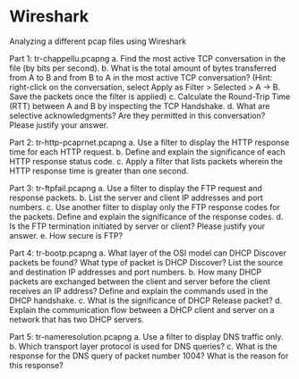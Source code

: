 # Wireshark
 Analyzing a different pcap files using Wireshark


Part 1: tr-chappellu.pcapng
a. Find the most active TCP conversation in the file (by bits per second).
b. What is the total amount of bytes transferred from A to B and from B to A in the
most active TCP conversation? (Hint: right-click on the conversation, select Apply
as Filter > Selected > A → B. Save the packets once the filter is applied)
c. Calculate the Round-Trip Time (RTT) between A and B by inspecting the TCP
Handshake.
d. What are selective acknowledgments? Are they permitted in this conversation?
Please justify your answer.

Part 2: tr-http-pcaprnet.pcapng
a. Use a filter to display the HTTP response time for each HTTP request.
b. Define and explain the significance of each HTTP response status code.
c. Apply a filter that lists packets wherein the HTTP response time is greater than
one second.

Part 3: tr-ftpfail.pcapng
a. Use a filter to display the FTP request and response packets.
b. List the server and client IP addresses and port numbers.
c. Use another filter to display only the FTP response codes for the packets. Define
and explain the significance of the response codes.
d. Is the FTP termination initiated by server or client? Please justify your answer.
e. How secure is FTP?

Part 4: tr-bootp.pcapng
a. What layer of the OSI model can DHCP Discover packets be found? What type
of packet is DHCP Discover? List the source and destination IP addresses and
port numbers.
b. How many DHCP packets are exchanged between the client and server before
the client receives an IP address? Define and explain the commands used in the
DHCP handshake.
c. What is the significance of DHCP Release packet?
d. Explain the communication flow between a DHCP client and server on a network
that has two DHCP servers.

Part 5: tr-nameresolution.pcapng
a. Use a filter to display DNS traffic only.
b. Which transport layer protocol is used for DNS queries?
c. What is the response for the DNS query of packet number 1004? What is the
reason for this response?
